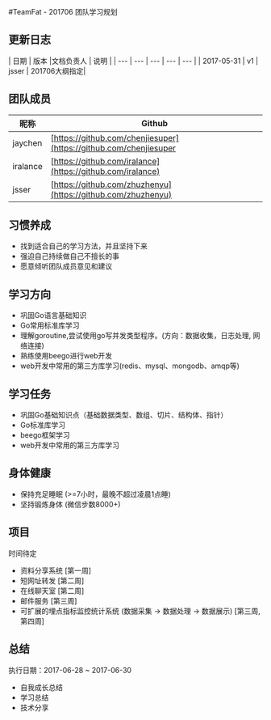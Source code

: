 #TeamFat - 201706 团队学习规划

## 更新日志

| 日期 | 版本 |文档负责人 | 说明 | 
| --- | --- | --- | --- | --- |
| 2017-05-31 | v1 | jsser | 201706大纲指定|

## 团队成员
| 昵称 | Github |
| --- | --- |
| jaychen | [https://github.com/chenjiesuper](https://github.com/chenjiesuper |
| iralance | [https://github.com/iralance](https://github.com/iralance) |
| jsser | [https://github.com/zhuzhenyu](https://github.com/zhuzhenyu) | 

## 习惯养成

* 找到适合自己的学习方法，并且坚持下来
* 强迫自己持续做自己不擅长的事
* 愿意倾听团队成员意见和建议

## 学习方向

* 巩固Go语言基础知识
* Go常用标准库学习
* 理解goroutine,尝试使用go写并发类型程序。(方向：数据收集，日志处理, 网络连接)
* 熟练使用beego进行web开发
* web开发中常用的第三方库学习(redis、mysql、mongodb、amqp等)

## 学习任务

* 巩固Go基础知识点（基础数据类型、数组、切片、结构体、指针）
* Go标准库学习
* beego框架学习
* web开发中常用的第三方库学习

## 身体健康

* 保持充足睡眠 (>=7小时，最晚不超过凌晨1点睡)
* 坚持锻炼身体 (微信步数8000+)

## 项目

时间待定

* 资料分享系统 [第一周]
* 短网址转发   [第二周]
* 在线聊天室	  [第二周]
* 邮件服务     [第三周]
* 可扩展的埋点指标监控统计系统 (数据采集 -> 数据处理 -> 数据展示)   [第三周, 第四周]

## 总结

执行日期：2017-06-28 ~ 2017-06-30

* 自我成长总结
* 学习总结
* 技术分享


